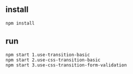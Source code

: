 ## install

```shell
npm install
```

## run

```shell
npm start 1.use-transition-basic
npm start 2.use-css-transition-basic
npm start 3.use-css-transition-form-validation
```
